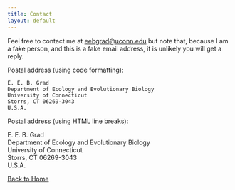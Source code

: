 ```yaml
---
title: Contact
layout: default
---
```


Feel free to contact me at [eebgrad@uconn.edu](eebgrad@uconn.edu) but note that, because I am a fake person, and this is a fake email address, it is unlikely you will get a reply.

Postal address (using code formatting): 

    E. E. B. Grad 
    Department of Ecology and Evolutionary Biology 
    University of Connecticut 
    Storrs, CT 06269-3043
    U.S.A.

Postal address (using HTML line breaks): 

E. E. B. Grad <br/>
Department of Ecology and Evolutionary Biology <br/>
University of Connecticut <br/>
Storrs, CT 06269-3043 <br/>
U.S.A.

[Back to Home](/)
